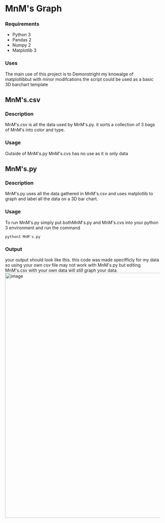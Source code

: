 # MnM's Graph
### Requirements
* Python 3
* Pandas 2
* Numpy 2
* Matplotlib 3
### Uses
The main use of this project is to Demonstright my knowalge of matplotlibbut with minor modifcations the script could be used as a basic 3D barchart template
## MnM's.csv
### Description
MnM's.csv is all the data used by MnM's.py. it sorts a collection of 3 bags of MnM's into color and type.
### Usage
Outside of MnM's.py MnM's.cvs has no use as it is only data
## MnM's.py
### Description
MnM's.py uses all the data gathered in MnM's.csv and uses matplotlib to graph and label all the data on a 3D bar chart.
### Usage
To run MnM's.py simply put bothMnM's.py and MnM's.cvs into your python 3 environment and run the command
```
python3 MnM's.py
```
### Output
your output should look like this. this code was made specifficly for my data so using your own csv file may not work with MnM's.py but editing MnM's.csv with your own data will still graph your data.
<img width="795" alt="image" src="https://github.com/user-attachments/assets/a5453aaa-f5b1-4bc5-a88a-ff3a0327c100">

